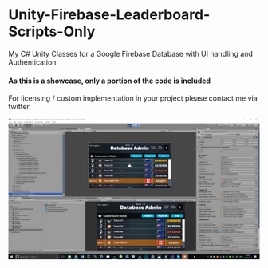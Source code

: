 # Unity-Firebase-Leaderboard-Scripts-Only

My C# Unity Classes for a Google Firebase Database with UI handling and Authentication

#### As this is a showcase, only a portion of the code is included

For licensing / custom implementation in your project please contact me via twitter

![Screen shot of Scripts working in unity editor](screenshot.png)
